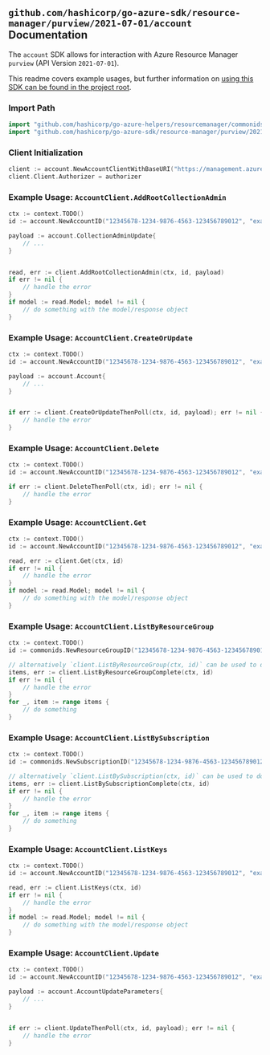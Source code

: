 
## `github.com/hashicorp/go-azure-sdk/resource-manager/purview/2021-07-01/account` Documentation

The `account` SDK allows for interaction with Azure Resource Manager `purview` (API Version `2021-07-01`).

This readme covers example usages, but further information on [using this SDK can be found in the project root](https://github.com/hashicorp/go-azure-sdk/tree/main/docs).

### Import Path

```go
import "github.com/hashicorp/go-azure-helpers/resourcemanager/commonids"
import "github.com/hashicorp/go-azure-sdk/resource-manager/purview/2021-07-01/account"
```


### Client Initialization

```go
client := account.NewAccountClientWithBaseURI("https://management.azure.com")
client.Client.Authorizer = authorizer
```


### Example Usage: `AccountClient.AddRootCollectionAdmin`

```go
ctx := context.TODO()
id := account.NewAccountID("12345678-1234-9876-4563-123456789012", "example-resource-group", "accountName")

payload := account.CollectionAdminUpdate{
	// ...
}


read, err := client.AddRootCollectionAdmin(ctx, id, payload)
if err != nil {
	// handle the error
}
if model := read.Model; model != nil {
	// do something with the model/response object
}
```


### Example Usage: `AccountClient.CreateOrUpdate`

```go
ctx := context.TODO()
id := account.NewAccountID("12345678-1234-9876-4563-123456789012", "example-resource-group", "accountName")

payload := account.Account{
	// ...
}


if err := client.CreateOrUpdateThenPoll(ctx, id, payload); err != nil {
	// handle the error
}
```


### Example Usage: `AccountClient.Delete`

```go
ctx := context.TODO()
id := account.NewAccountID("12345678-1234-9876-4563-123456789012", "example-resource-group", "accountName")

if err := client.DeleteThenPoll(ctx, id); err != nil {
	// handle the error
}
```


### Example Usage: `AccountClient.Get`

```go
ctx := context.TODO()
id := account.NewAccountID("12345678-1234-9876-4563-123456789012", "example-resource-group", "accountName")

read, err := client.Get(ctx, id)
if err != nil {
	// handle the error
}
if model := read.Model; model != nil {
	// do something with the model/response object
}
```


### Example Usage: `AccountClient.ListByResourceGroup`

```go
ctx := context.TODO()
id := commonids.NewResourceGroupID("12345678-1234-9876-4563-123456789012", "example-resource-group")

// alternatively `client.ListByResourceGroup(ctx, id)` can be used to do batched pagination
items, err := client.ListByResourceGroupComplete(ctx, id)
if err != nil {
	// handle the error
}
for _, item := range items {
	// do something
}
```


### Example Usage: `AccountClient.ListBySubscription`

```go
ctx := context.TODO()
id := commonids.NewSubscriptionID("12345678-1234-9876-4563-123456789012")

// alternatively `client.ListBySubscription(ctx, id)` can be used to do batched pagination
items, err := client.ListBySubscriptionComplete(ctx, id)
if err != nil {
	// handle the error
}
for _, item := range items {
	// do something
}
```


### Example Usage: `AccountClient.ListKeys`

```go
ctx := context.TODO()
id := account.NewAccountID("12345678-1234-9876-4563-123456789012", "example-resource-group", "accountName")

read, err := client.ListKeys(ctx, id)
if err != nil {
	// handle the error
}
if model := read.Model; model != nil {
	// do something with the model/response object
}
```


### Example Usage: `AccountClient.Update`

```go
ctx := context.TODO()
id := account.NewAccountID("12345678-1234-9876-4563-123456789012", "example-resource-group", "accountName")

payload := account.AccountUpdateParameters{
	// ...
}


if err := client.UpdateThenPoll(ctx, id, payload); err != nil {
	// handle the error
}
```
